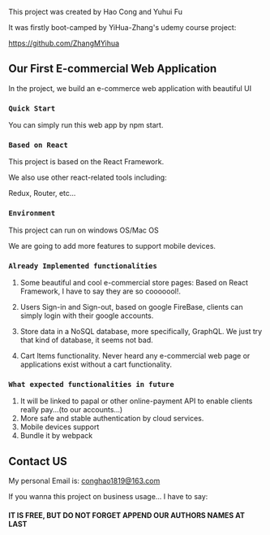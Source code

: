 This project was created by Hao Cong  and Yuhui Fu

It was firstly  boot-camped by YiHua-Zhang's udemy course project:

https://github.com/ZhangMYihua

##  Our First E-commercial Web Application

In the project, we build an e-commerce web application with beautiful UI

### `Quick Start`

You can simply run this web app by npm start.

### `Based on React`

This project is based on the React Framework. 

We also use other react-related tools including:

Redux, Router, etc...

### `Environment`

This project can run on windows OS/Mac OS

We are going to add more features to support mobile devices.

### `Already Implemented functionalities`

1.  Some beautiful and cool e-commercial store pages: Based on React Framework, I have to say they are so cooooool!.

2.  Users Sign-in and Sign-out, based on google FireBase, clients can simply login with their google accounts.

3.  Store data in a NoSQL database, more specifically, GraphQL. We just try that kind of database, it seems not bad.

4.  Cart Items functionality. Never heard any e-commercial web page or applications exist without a cart functionality.

    

### `What expected functionalities in future`

1.  It will be linked to papal or other online-payment API to enable clients really pay...(to our accounts...)
2.  More safe and stable authentication by cloud services.
3.  Mobile devices support
4.  Bundle it by webpack

## Contact US

My personal Email is: conghao1819@163.com

If you wanna this project on business  usage... I have to say:

####  IT IS FREE, BUT DO NOT FORGET APPEND OUR AUTHORS NAMES AT LAST